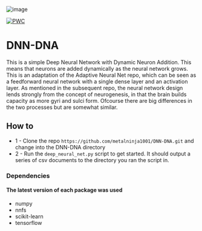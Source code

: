 ![image](https://github.com/metalninja1001/DNN-DNA/assets/101802030/beb4e4b0-6320-40e0-bcf1-b316c6038b8d)

[![PWC](https://img.shields.io/endpoint.svg?url=https://paperswithcode.com/badge/deep-neural-net-with-dynamic-neuron-addition/on-spiral-data)](https://paperswithcode.com/sota/on-spiral-data?p=deep-neural-net-with-dynamic-neuron-addition)


# DNN-DNA
This is a simple Deep Neural Network with Dynamic Neuron Addition. This means that neurons are added dynamically as the neural network grows. This is an adaptation of the Adaptive Neural Net repo, which can be seen as a feedforward neural network with a single dense layer and an activation layer. As mentioned in the subsequent repo, the neural network design lends strongly from the concept of neurogenesis, in that the brain builds capacity as more gyri and sulci form. Ofcourse there are big differences in the two processes but are somewhat similar. 

## How to
- 1 - Clone the repo `https://github.com/metalninja1001/DNN-DNA.git` and change into the DNN-DNA directory
- 2 - Run the `deep_neural_net.py` script to get started. It should output a series of csv documents to the directory you ran the script in.  


### Dependencies
#### The latest version of each package was used
- numpy
- nnfs
- scikit-learn
- tensorflow
